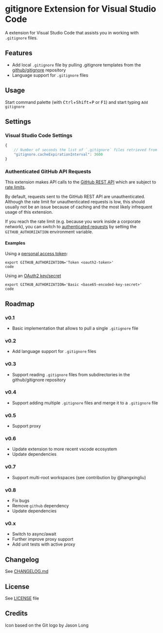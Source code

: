 # gitignore Extension for Visual Studio Code

A extension for Visual Studio Code that assists you in working with `.gitignore` files.


## Features

- Add local `.gitignore` file by pulling .gitignore templates from the [github/gitignore](https://github.com/github/gitignore) repository
- Language support for `.gitignore` files


## Usage

Start command palette (with <kbd>Ctrl</kbd>+<kbd>Shift</kbd>+<kbd>P</kbd> or <kbd>F1</kbd>) and start typing `Add gitignore`


## Settings

### Visual Studio Code Settings

```JavaScript
{
    // Number of seconds the list of `.gitignore` files retrieved from github will be cached
    "gitignore.cacheExpirationInterval": 3600
}
```

### Authenticated GitHub API Requests

This extension makes API calls to the [GitHub REST API](https://docs.github.com/en/rest) which are subject to [rate limits](https://docs.github.com/en/rest/overview/resources-in-the-rest-api#rate-limiting).

By default, requests sent to the GitHub REST API are unauthenticated. Although the rate limit for unauthenticated requests is low, this should usually not be an issue because of caching and the most likely infrequent usage of this extension.

If you reach the rate limit (e.g. because you work inside a corporate network), you can switch to [authenticated requests](https://docs.github.com/en/rest/overview/resources-in-the-rest-api#authentication) by setting the `GITHUB_AUTHORIZATION` environment variable.

#### Examples

Using a [personal access token](https://docs.github.com/en/rest/overview/resources-in-the-rest-api#oauth2-token-sent-in-a-header):

	export GITHUB_AUTHORIZATION='Token <oauth2-token>'
	code

Using an [OAuth2 key/secret](https://docs.github.com/en/rest/overview/resources-in-the-rest-api#oauth2-keysecret)

	export GITHUB_AUTHORIZATION='Basic <base65-encoded-key-secret>'
	code


## Roadmap

### v0.1
- Basic implementation that allows to pull a single `.gitignore` file

### v0.2
- Add language support for `.gitignore` files

### v0.3
- Support reading `.gitignore` files from subdirectories in the github/gitignore repository

### v0.4
- Support adding multiple `.gitignore` files and merge it to a `.gitignore` file

### v0.5
- Support proxy

### v0.6
- Update extension to more recent vscode ecosystem
- Update dependencies

### v0.7
- Support multi-root workspaces (see contribution by @hangxingliu)

### v0.8
- Fix bugs
- Remove `github` dependency
- Update dependencies

### v0.x
- Switch to async/await
- Further improve proxy support
- Add unit tests with active proxy


## Changelog

See [CHANGELOG.md](https://github.com/CodeZombieCH/vscode-gitignore/blob/HEAD/CHANGELOG.md)


## License

See [LICENSE](https://github.com/CodeZombieCH/vscode-gitignore/blob/HEAD/LICENSE) file


## Credits

Icon based on the Git logo by Jason Long
